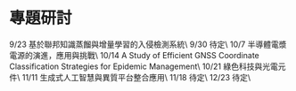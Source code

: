 # 專題研討
9/23 基於聯邦知識蒸餾與增量學習的入侵檢測系統\\
9/30 待定\\
10/7 半導體電漿電源的演進，應用與挑戰\\
10/14 A Study of Efficient GNSS Coordinate Classification Strategies for Epidemic Management\\
10/21 綠色科技與光電元件\\
11/11 生成式人工智慧與異質平台整合應用\\
11/18 待定\\
12/23 待定\\
